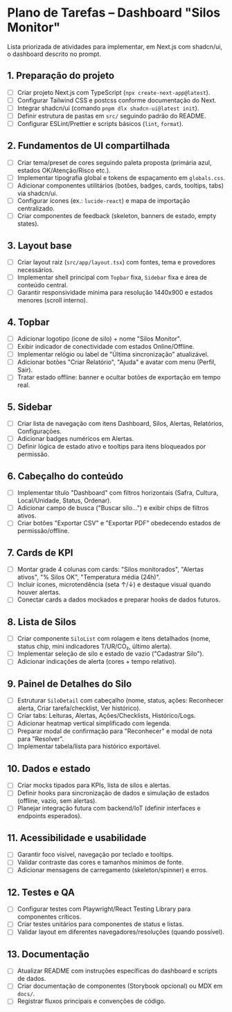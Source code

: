 # Plano de Tarefas – Dashboard "Silos Monitor"

Lista priorizada de atividades para implementar, em Next.js com shadcn/ui, o dashboard descrito no prompt.

## 1. Preparação do projeto
- [ ] Criar projeto Next.js com TypeScript (`npx create-next-app@latest`).
- [ ] Configurar Tailwind CSS e postcss conforme documentação do Next.
- [ ] Integrar shadcn/ui (comando `pnpm dlx shadcn-ui@latest init`).
- [ ] Definir estrutura de pastas em `src/` seguindo padrão do README.
- [ ] Configurar ESLint/Prettier e scripts básicos (`lint`, `format`).

## 2. Fundamentos de UI compartilhada
- [ ] Criar tema/preset de cores seguindo paleta proposta (primária azul, estados OK/Atenção/Risco etc.).
- [ ] Implementar tipografia global e tokens de espaçamento em `globals.css`.
- [ ] Adicionar componentes utilitários (botões, badges, cards, tooltips, tabs) via shadcn/ui.
- [ ] Configurar ícones (ex.: `lucide-react`) e mapa de importação centralizado.
- [ ] Criar componentes de feedback (skeleton, banners de estado, empty states).

## 3. Layout base
- [ ] Criar layout raiz (`src/app/layout.tsx`) com fontes, tema e provedores necessários.
- [ ] Implementar shell principal com `Topbar` fixa, `Sidebar` fixa e área de conteúdo central.
- [ ] Garantir responsividade mínima para resolução 1440x900 e estados menores (scroll interno).

## 4. Topbar
- [ ] Adicionar logotipo (ícone de silo) + nome "Silos Monitor".
- [ ] Exibir indicador de conectividade com estados Online/Offline.
- [ ] Implementar relógio ou label de "Última sincronização" atualizável.
- [ ] Adicionar botões "Criar Relatório", "Ajuda" e avatar com menu (Perfil, Sair).
- [ ] Tratar estado offline: banner e ocultar botões de exportação em tempo real.

## 5. Sidebar
- [ ] Criar lista de navegação com itens Dashboard, Silos, Alertas, Relatórios, Configurações.
- [ ] Adicionar badges numéricos em Alertas.
- [ ] Definir lógica de estado ativo e tooltips para itens bloqueados por permissão.

## 6. Cabeçalho do conteúdo
- [ ] Implementar título "Dashboard" com filtros horizontais (Safra, Cultura, Local/Unidade, Status, Ordenar).
- [ ] Adicionar campo de busca ("Buscar silo…") e exibir chips de filtros ativos.
- [ ] Criar botões "Exportar CSV" e "Exportar PDF" obedecendo estados de permissão/offline.

## 7. Cards de KPI
- [ ] Montar grade 4 colunas com cards: "Silos monitorados", "Alertas ativos", "% Silos OK", "Temperatura média (24h)".
- [ ] Incluir ícones, microtendência (seta ↑/↓) e destaque visual quando houver alertas.
- [ ] Conectar cards a dados mockados e preparar hooks de dados futuros.

## 8. Lista de Silos
- [ ] Criar componente `SiloList` com rolagem e itens detalhados (nome, status chip, mini indicadores T/UR/CO₂, último alerta).
- [ ] Implementar seleção de silo e estado de vazio ("Cadastrar Silo").
- [ ] Adicionar indicações de alerta (cores + tempo relativo).

## 9. Painel de Detalhes do Silo
- [ ] Estruturar `SiloDetail` com cabeçalho (nome, status, ações: Reconhecer alerta, Criar tarefa/checklist, Ver histórico).
- [ ] Criar tabs: Leituras, Alertas, Ações/Checklists, Histórico/Logs.
- [ ] Adicionar heatmap vertical simplificado com legenda.
- [ ] Preparar modal de confirmação para "Reconhecer" e modal de nota para "Resolver".
- [ ] Implementar tabela/lista para histórico exportável.

## 10. Dados e estado
- [ ] Criar mocks tipados para KPIs, lista de silos e alertas.
- [ ] Definir hooks para sincronização de dados e simulação de estados (offline, vazio, sem alertas).
- [ ] Planejar integração futura com backend/IoT (definir interfaces e endpoints esperados).

## 11. Acessibilidade e usabilidade
- [ ] Garantir foco visível, navegação por teclado e tooltips.
- [ ] Validar contraste das cores e tamanhos mínimos de fonte.
- [ ] Adicionar mensagens de carregamento (skeleton/spinner) e erros.

## 12. Testes e QA
- [ ] Configurar testes com Playwright/React Testing Library para componentes críticos.
- [ ] Criar testes unitários para componentes de status e listas.
- [ ] Validar layout em diferentes navegadores/resoluções (quando possível).

## 13. Documentação
- [ ] Atualizar README com instruções específicas do dashboard e scripts de dados.
- [ ] Criar documentação de componentes (Storybook opcional) ou MDX em `docs/`.
- [ ] Registrar fluxos principais e convenções de código.
